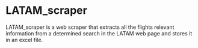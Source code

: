 # LATAM_scraper
LATAM_scraper is a web scraper that extracts all the flights relevant information from a determined search in the LATAM web page and stores it in an excel file.
